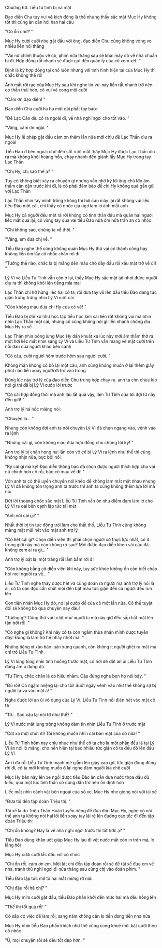 




Chương 63: Liễu tư tình bị vả mặt

Đạo diễn Chu tuy vui vẻ kích động là thế nhưng thấy sắc mặt Mục Hy không tốt thì cũng ân cần hỏi han hai câu

"Cô ổn chứ? "

Mục Hy cười cười nhẹ gật đầu với ông, đạo diễn Chu cũng không vòng vo nhiều liền nói thẳng

"Vai nữ chính thuộc về cô, phim nửa tháng sau sẽ khai máy cô về nhà chuẩn bị đi. Hợp đồng rất nhanh sẽ được gửi đến quản lý của cô xem xét. "

Định là ký hợp đồng tại chỗ luôn nhưng với tình hình hiện tại của Mục Hy thì chắc không thể rồi

Ánh mắt rời rạc của Mục Hy sau khi nghe tin vui này liền rất nhanh trở nên có thần thái hơn, cô vui vẻ cong môi cười

"Cảm ơn đạo diễn! "

Đạo diễn Chu cười ha ha một cái phất tay bảo:

"Để Lạc Cẩn dìu cô ra ngoài đi, về nhà nghỉ ngơi cho tốt vào. "

"Vâng, cảm ơn ngài. "

Mục Hy lễ phép gật đầu cảm ơn thêm lần nữa mới chịu để Lạc Thần dìu ra ngoài

Tiểu Đào ở bên ngoài chờ đến sốt ruột mắt thấy Mục Hy được Lạc Thần dìu ra mà không khỏi hoảng hồn, chạy nhanh đến giành lấy Mục Hy trong tay Lạc Thần

"Chị Hy, chị sao thế ạ? "

Tuy cô không biết xảy ra chuyện gì nhưng vẫn nhớ kỹ lời ông chủ lớn âm thầm căn dặn trước khi đi, là cô phải đảm bảo để chị Hy không quá gần gũi với Lạc Thần


Lạc Thần nhìn tay mình trống không thì hơi cau mày lại rất không vui liếc tiểu Đào một cái, chỉ thấy cô nhóc giả ngơ làm lơ ánh mắt anh

Mục Hy cả người đều mệt rã rời không có tinh thần đâu mà quản hai người liếc mắt qua lại, cô vòng tay qua vai tiểu Đào nửa ôm nửa trấn an cô nhóc

"Chị không sao, chúng ta về thôi. "

"Vâng, em đưa chị về. "

Tiểu Đào nghe thế cũng không quản Mục Hy thử vai có thành công hay không liền ôm lấy cô nhấc chân rời đi

"Tưởng thế nào, chắc là bị mắng đến máu chó đầy đầu rồi xấu mặt trở về đi! "

Lý Vi và Liễu Tư Tình vẫn còn ở lại, thấy Mục Hy sắc mặt tái nhợt được người dìu ra thì không khỏi lên tiếng mỉa mai

Lạc Thần chỉ hờ hững liếc hai cô ta, rồi đưa tay vỗ lên đầu tiểu Đào đang tức giận trừng trừng nhìn Lý Vi một cái

"Còn không mau đưa chị Hy của cô về! "

Tiểu Đào bị đối xử như học tập tiểu học làm sai liền rất không vui mà nhìn nhìn Lạc Thần một cái, nhưng cô cũng không nói gì liền nhanh chóng dìu Mục Hy ra về

Lạc Thần nhìn bóng lưng Mục Hy dần khuất xa lúc này mới âm thầm thở ra một hơi liếc mắt nhìn sang Lý Vi và Liễu Tư Tình vẫn mang vẻ mặt cười trên nỗi đau của người khác bên cạnh

"Có câu, cười người hôm trước hôm sau người cười. "

Không mặn không có bỏ lại một câu, anh cũng không muốn ở lại thêm giây phút nào liền xoay người đi trở vào trong

Đúng lúc này trợ lý của đạo diễn Chu trùng hợp chạy ra, anh ta còn chưa kịp nói gì thì đã bị Lý Vi cướp lời trước

"Có cái hợp đồng thôi mà anh lâu lắt quá vậy, làm Tư Tình của tôi đợi từ nảy đến giờ! "

Anh trợ lý há hốc miệng nói:

"Chuyện là... "

Nhưng còn không đợi anh ta nói chuyện Lý Vi đã chen ngang vào, vênh váo ra lệnh

"Nhưng cái gì, còn không mau đưa hợp đồng cho chúng tôi ký! "

Anh trợ lý bị chặn họng hai lần còn vô cớ bị Lý Vi ra lệnh như thế thì cũng không nhịn nữa, bực bội nói:

"Ký cái gì mà ký! Đạo diễn thông báo đã chọn được người thích hợp cho vai nữ chính hơn cô rồi, bảo cô mau về đi! "

Vốn anh ta có thể uyển chuyển nói khéo để không làm mất mặt nhau nhưng Lý Vi đã không tôn trọng anh ta trước thì anh ta cũng không thèm lựa lời mà nói


Dứt lời thoáng chốc sắc mặt Liễu Tư Tình vẫn ôn nhu điềm đạm làm lơ cho Lý Vi ra oai bên cạnh lập tức tái mét

"Anh nói cái gì? "

Nhất thời bị tin tức động trời làm cho thất thố, Liễu Tư Tình cũng không màng mặt mũi hét vào mặt anh trợ lý

"Cô hét cái gì? Chọn diễn viên thì phải chọn người có thực lực nhất, cô ở trong giới này mà còn không rõ sao? Mới được đạo diễn khen vài câu đã không xem ai ra gì... "

Anh trợ lý bật lại một tràng rồi lầm bầm rời đi

"Còn không bằng cô diễn viên khi nảy, tuy sức khỏe không ổn còn biết chào hỏi mọi người ra về... "

Liễu Tư Tình nghe thấy được hết và cũng đoán ra người mà anh trợ lý nói là ai, cô ta oán độc cắn chặt môi đến bật máu tức giận đến cả người đều run lên

Con tiện nhân Mục Hy đó, nó lại cướp đồ của cô một lần nữa. Cô thề tuyệt đối sẽ không bỏ qua chuyện này đâu!

"Tưởng gì? Cũng thử vai trượt như người ta mà nãy giờ đều sắp hất mặt lên tận trời rồi. "

"Có nghe gì không? Khi nảy cô ta còn ngầm thừa nhận mình được tuyển đấy! Đúng là làm trò hề nhảy nhót mà. "

Những tiếng xì xào bàn luận xung quanh, còn không ít người ghét ra mặt mà chỉ trỏ Liễu Tư Tình

Lý Vi lúng túng nhìn tình huống trước mặt, có hơi dè dặt an ủi Liễu Tư Tình đang âm u đứng đó

"Tư Tình, chắc chắn là có hiểu nhầm. Cậu đừng nghe bọn họ nói bậy. "

"Đủ rồi! Cô ngậm miệng lại cho tôi! Suốt ngày vênh váo như thế không sợ bị người ta vả vào mặt à! "

Nghe được lời an ủi vô dụng của Lý Vi, Liễu Tư Tình nổi điên hét vào mặt cô ta

"Tớ... Sao cậu lại nói tớ như thế? "

Lý Vi nước mắt lưng tròng không dám tin nhìn Liễu Tư Tình ở trước mặt

"Cút xa một chút đi! Tôi không muốn nhìn cái bản mặt của cô nữa! "

Liễu Tư Tình hôm nay chịu nhục như thế cô ta cho là một phần đều là tại Lý Vi ăn nói lỗ mãng, cho nên hiện tại bao nhiêu tức giận cô ta đều đổ lên đầu Lý Vi

Ầm ĩ đủ rồi Liễu Tư Tình mạnh mẽ giẫm lên giày cao gót tức giận đùng đùng rời đi, cô ta mới không muốn ở lại nghe đám người kia chê cười

Mục Hy bên này lên xe ngồi được tiểu Đào ân cần đưa nước thoa dầu đủ kiểu, qua một lúc tinh thần cô cũng dần trở nên ổn định hơn


Liếc mắt nhìn cảnh vật bên ngoài cửa sổ xe, Mục Hy nhẹ giọng nói với tài xế

"Đưa tôi đến tập đoàn Triệu thị. "

Tài xế là do Triệu Thần Huân tuyển riêng để đưa đón Mục Hy, nghe cô nói thế anh ta không nói hai lời liền xoay tay lái rẽ lên đường cao tốc đi đến tập đoàn Triệu thị

"Chị ổn không? Hay là về nhà nghỉ ngơi trước thì tốt hơn ạ? "

Tiểu Đào dùng khăn ướt giúp Mục Hy lau đi vệt nước mắt còn in trên má, lo lắng hỏi

Mục Hy cười cười lắc đầu với cô nhóc

"Chị ổn rồi, cảm ơn em. Một lát chị đến tập đoàn rồi sẽ để tài xế đưa em về nhà, tranh thủ nghỉ ngơi đi nửa tháng sau cùng chị vào đoàn phim. "

Tiểu Đào lập tức mở to hai mắt mừng rỡ nói:

"Chị đậu rồi hả chị? "

Mục Hy mỉm cười gật đầu, tiểu Đào phấn khởi đến mức hai má đều hồng lên

"Thế thì tốt quá rồi! "

Cô sắp có việc để làm rồi, sang năm không cần lo tiền đóng tiền nhà nữa

Mục Hy nhìn tiểu Đào phấn khích như thế cũng cong khoé môi bật cười theo cô nhóc

"Ừ, mọi chuyện rồi sẽ đều tốt đẹp hơn. "




